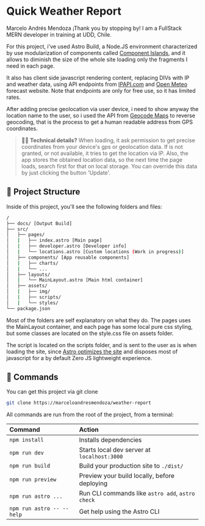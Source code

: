 # Quick Weather Report

Marcelo Andrés Mendoza
¡Thank you by stopping by! I am a FullStack MERN developer in training at UDD, Chile.

For this project, i've used Astro Build, a Node.JS environment characterized by use modularization of components called [Component Islands](https://docs.astro.build/en/getting-started/), and it allows to diminish the size of the whole site loading only the fragments I need in each page.

It also has client side javascript rendering content, replacing DIVs with IP and weather data, using API endpoints from [IPAPI.com](https://ipapi.co/api/#introduction) and [Open Meteo](https://open-meteo.com/en/docs) forecast website. Note that endpoints are only for free use, so it has limited rates.

After adding precise geolocation via user device, i need to show anyway the location name to the user, so i used the API from [Geocode Maps](https://geocode.maps.co/) to reverse geocoding, that is the process to get a human readable address from GPS coordinates.

> 🧑‍🚀 **Technical details?**
> When loading, it ask permission to get precise coordinates from your device's gps or geolocation data. If is not granted, or not available, it tries to get the location via IP. Also, the app stores the obtained location data, so the next time the page loads, search first for that on local storage. You can override this data by just clicking the button 'Update'.

## 🚀 Project Structure

Inside of this project, you'll see the following folders and files:

``` bash
/
├── docs/ [Output Build]
├── src/
│   ├── pages/
│   |   ├── index.astro [Main page]
│   |   ├── developer.astro [Developer info]
│   |   └── locations.astro [Custom locations (Work in progress)]
│   ├── components/ [App reusable components]
│   |   ├── charts/
│   |   └── ...
│   ├── layouts/
│   |   └── MainLayout.astro [Main html container]
│   ├── assets/
│   |   ├── img/
│   |   ├── scripts/
│   |   └── styles/
└── package.json
```

Most of the folders are self explanatory on what they do. The pages uses the MainLayout container, and each page has some local pure css styling, but some classes are located on the style.css file on assets folder.

The script is located on the scripts folder, and is sent to the user as is when loading the site, since [Astro optimizes the site](https://docs.astro.build/en/getting-started/) and disposes most of javascript for a by default Zero JS lightweight experience.

## 🧞 Commands

You can get this project via git clone
``` bash
git clone https://marceloandresmendoza/weather-report
```

All commands are run from the root of the project, from a terminal:

| Command                   | Action                                           |
| :------------------------ | :----------------------------------------------- |
| `npm install`             | Installs dependencies                            |
| `npm run dev`             | Starts local dev server at `localhost:3000`      |
| `npm run build`           | Build your production site to `./dist/`          |
| `npm run preview`         | Preview your build locally, before deploying     |
| `npm run astro ...`       | Run CLI commands like `astro add`, `astro check` |
| `npm run astro -- --help` | Get help using the Astro CLI                     |
